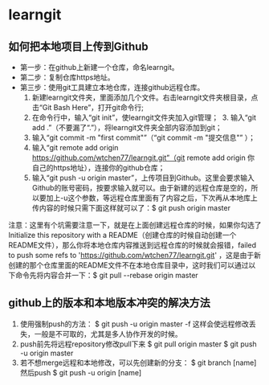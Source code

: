 # learngit
## 如何把本地项目上传到Github  
- 第一步：在github上新建一个仓库，命名learngit。
- 第二步：复制仓库https地址。
- 第三步：使用git工具建立本地仓库，连接github远程仓库。
  1. 新建learngit文件夹，里面添加几个文件。右击learngit文件夹根目录，点击“Git Bash Here”，打开git命令行;
  2. 在命令行中，输入“git init”，使learngit文件夹加入git管理；
  3. 输入“git add .”（不要漏了“.”），将learngit文件夹全部内容添加到git；
  4. 输入“git commit -m "first commit"”（“git commit -m "提交信息"”
）；
  5. 输入“git remote add origin https://github.com/wtchen77/learngit.git”（git remote add origin 你自己的https地址），连接你的github仓库；
  6. 输入“git push -u origin master”，上传项目到Github。这里会要求输入Github的账号密码，按要求输入就可以。由于新建的远程仓库是空的，所以要加上-u这个参数，等远程仓库里面有了内容之后，下次再从本地库上传内容的时候只需下面这样就可以了：$ git push origin master  

注意：这里有个坑需要注意一下，就是在上面创建远程仓库的时候，如果你勾选了Initialize this repository with a README（创建仓库的时候自动创建一个README文件），那么你将本地仓库内容推送到远程仓库的时候就会报错，failed to push some refs to 'https://github.com/wtchen77/learngit.git' ，这是由于新创建的那个仓库里面的README文件不在本地仓库目录中，这时我们可以通过以下命令先将内容合并一下：$ git pull --rebase origin master  

## github上的版本和本地版本冲突的解决方法
1. 使用强制push的方法：
$ git push -u origin master -f
这样会使远程修改丢失，一般是不可取的，尤其是多人协作开发的时候。
2. push前先将远程repository修改pull下来
$ git pull origin master
$ git push -u origin master
3. 若不想merge远程和本地修改，可以先创建新的分支：
$ git branch [name]
然后push
$ git push -u origin [name]

